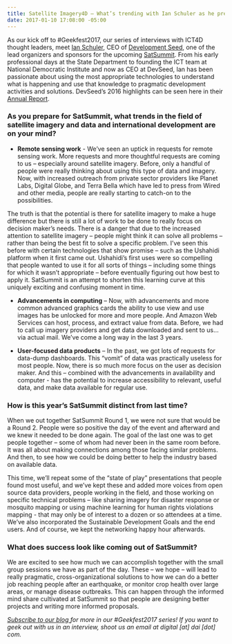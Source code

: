 ```yaml
---
title: Satellite Imagery4D – What’s trending with Ian Schuler as he prepares for SatSummit
date: 2017-01-10 17:08:00 -05:00
---
```


As our kick off to #Geekfest2017, our series of interviews with ICT4D thought leaders, meet [Ian Schuler](https://developmentseed.org/team/ian-schuler/), CEO of [Development Seed](https://www.developmentseed.org/), one of the lead organizers and sponsors for the upcoming [SatSummit](https://satsummit.io/).  From his early professional days at the State Department to founding the ICT team at National Democratic Institute and now as CEO at DevSeed, Ian has been passionate about using the most appropriate technologies to understand what is happening and use that knowledge to pragmatic development activities and solutions. DevSeed’s 2016 highlights can be seen here in their [Annual Report](https://developmentseed.org/blog/2017/01/05/annual-report/).

### As you prepare for SatSummit, what trends in the field of satellite imagery and data and international development are on your mind?

* **Remote sensing work** - We’ve seen an uptick in requests for remote sensing work.  More requests and more thoughtful requests are coming to us – especially around satellite imagery.  Before, only a handful of people were really thinking about using this type of data and imagery.  Now, with increased outreach from private sector providers like Planet Labs, Digital Globe, and Terra Bella which have led to press from Wired and other media, people are really starting to catch-on to the possibilities.

The truth is that the potential is there for satellite imagery to make a huge difference but there is still a lot of work to be done to really focus on decision maker’s needs. There is a danger that due to the increased attention to satellite imagery – people might think it can solve all problems – rather than being the best fit to solve a specific problem.  I’ve seen this before with certain technologies that show promise – such as the Ushahidi platform when it first came out. Ushahidi’s first uses were so compelling that people wanted to use it for all sorts of things – including some things for which it wasn’t appropriate – before eventually figuring out how best to apply it.  SatSummit is an attempt to shorten this learning curve at this uniquely exciting and confusing moment in time.

* **Advancements in computing** – Now, with advancements and more common advanced graphics cards the ability to use view and use images has be unlocked for more and more people. And Amazon Web Services can host, process, and extract value from data.  Before, we had to call up imagery providers and get data downloaded and sent to us…via actual mail.  We’ve come a long way in the last 3 years.

* **User-focused data products** – In the past, we got lots of requests for data-dump dashboards.  This “vomit” of data was practically useless for most people.  Now, there is so much more focus on the user as decision maker.  And this – combined with the advancements in availability and computer - has the potential to increase accessibility to relevant, useful data, and make data available for regular use.

### How is this year’s SatSummit distinct from last time?

When we out together SatSummit Round 1, we were not sure that would be a Round 2.  People were so positive the day of the event and afterward and we knew it needed to be done again.  The goal of the last one was to get people together – some of whom had never been in the same room before.  It was all about making connections among those facing similar problems.  And then, to see how we could be doing better to help the industry based on available data.

This time, we’ll repeat some of the “state of play” presentations that people found most useful, and we’ve kept these and added more voices from open source data providers, people working in the field, and those working on specific technical problems – like sharing imagery for disaster response or mosquito mapping or using machine learning for human rights violations mapping -  that may only be of interest to a dozen or so attendees at a time. We’ve also incorporated the Sustainable Development Goals and the end users. And of course, we kept the networking happy hour afterwards.

### What does success look like coming out of SatSummit?

We are excited to see how much we can accomplish together with the small group sessions we have as part of the day. These – we hope – will lead to really pragmatic, cross-organizational solutions to how we can do a better job reaching people after an earthquake, or monitor crop health over large areas, or manage disease outbreaks.  This can happen through the informed mind share cultivated at SatSummit so that people are designing better projects and writing more informed proposals.

*[Subscribe to our blog ](https://confirmsubscription.com/h/r/066AFBA15492935C)for more in our #Geekfest2017 series! If you want to geek out with us in an interview, shoot us an email at digital \[at\] dai \[dot\] com.*